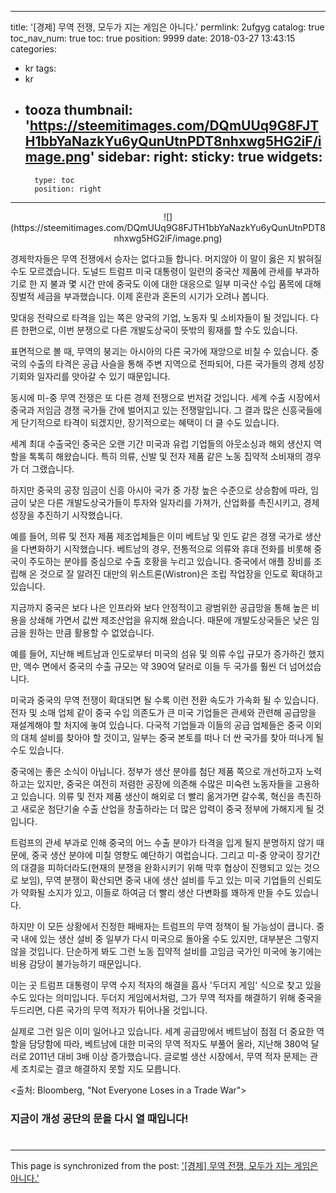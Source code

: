 
---
title: '[경제]  무역 전쟁, 모두가 지는 게임은 아니다.'
permlink: 2ufgyg
catalog: true
toc_nav_num: true
toc: true
position: 9999
date: 2018-03-27 13:43:15
categories:
- kr
tags:
- kr
- tooza
thumbnail: 'https://steemitimages.com/DQmUUq9G8FJTH1bbYaNazkYu6yQunUtnPDT8nhxwg5HG2iF/image.png'
sidebar:
    right:
        sticky: true
widgets:
    -
        type: toc
        position: right
---


<center>
![](https://steemitimages.com/DQmUUq9G8FJTH1bbYaNazkYu6yQunUtnPDT8nhxwg5HG2iF/image.png)
</center>

경제학자들은 무역 전쟁에서 승자는 없다고들 합니다.  머지않아 이 말이 옳은 지 밝혀질 수도 모르겠습니다.   도널드 트럼프 미국 대통령이 일련의 중국산 제품에 관세를 부과하기로 한 지 불과 몇 시간 만에 중국도 이에 대한 대응으로 일부 미국산 수입 품목에 대해 징벌적 세금을 부과했습니다.  이제 혼란과 혼돈의 시기가 오려나 봅니다.

맞대응 전략으로 타격을 입는 쪽은 양국의 기업, 노동자 및 소비자들이 될 것입니다.  다른 한편으로, 이번 분쟁으로 다른 개발도상국이 뜻밖의 횡재를 할 수도 있습니다.

표면적으로 볼 때, 무역의 붕괴는 아시아의 다른 국가에 재앙으로 비칠 수 있습니다. 중국의 수출의 타격은 공급 사슬을 통해 주변 지역으로 전파되어, 다른 국가들의 경제 성장 기회와 일자리를 앗아갈 수 있기 때문입니다.

동시에 미-중 무역 전쟁은 또 다른 경제 전쟁으로 번저갈 것입니다.  세계 수출 시장에서  중국과 저임금 경쟁 국가들 간에 벌어지고 있는 전쟁말입니다.  그 결과 많은 신흥국들에게 단기적으로 타격이 되겠지만, 장기적으로는 혜택이 더 클 수도 있습니다.

세계 최대 수출국인 중국은 오랜 기간 미국과 유럽 기업들의 아웃소싱과 해외 생산지 역할을 톡톡히 해왔습니다.  특히 의류, 신발 및 전자 제품 같은 노동 집약적 소비재의 경우가 더 그랬습니다. 

하지만 중국의 공장 임금이 신흥 아시아 국가 중 가장 높은 수준으로 상승함에 따라, 임금이 낮은 다른 개발도상국가들이 투자와 일자리를 가져가, 산업화를 촉진시키고, 경제 성장을 추진하기 시작했습니다. 

예를 들어, 의류 및 전자 제품 제조업체들은 이미 베트남 및 인도 같은 경쟁 국가로 생산을 다변화하기 시작했습니다.  베트남의 경우, 전통적으로 의류와 휴대 전화를 비롯해 중국이 주도하는 분야를 중심으로 수출 호황을 누리고 있습니다.  중국에서 애플 장비를 조립해 온 것으로 잘 알려진 대만의 위스트론(Wistron)은 조립 작업장을 인도로 확대하고 있습니다.

지금까지 중국은 보다 나은 인프라와 보다 안정적이고 광범위한 공급망을 통해 높은 비용을 상쇄해 가면서 값싼 제조산업을 유지해 왔습니다.  때문에 개발도상국들은 낮은 임금을 원하는 만큼 활용할 수 없었습니다. 

예를 들어, 지난해 베트남과 인도로부터 미국의 섬유 및 의류 수입 규모가 증가하긴 했지만, 액수 면에서 중국의 수출 규모는 약 390억 달러로 이들 두 국가를 훨씬 더 넘어섰습니다.

미국과 중국의 무역 전쟁이 확대되면 될 수록 이런 전환 속도가 가속화 될 수 있습니다.  전자 및 소매 업체 같이 중국 수입 의존도가 큰 미국 기업들은 관세와 관련해 공급망을 재설계해야 할 처지에 놓여 있습니다.  다국적 기업들과 이들의 공급 업체들은 중국 이외의 대체 설비를 찾아야 할 것이고, 일부는 중국 본토를 떠나 더 싼 국가를 찾아 떠나게 될 수도 있습니다. 

중국에는 좋은 소식이 아닙니다.  정부가 생산 분야를 첨단 제품 쪽으로  개선하고자 노력하고는 있지만, 중국은 여전히 저렴한 공장에 의존해 수많은 미숙련 노동자들을 고용하고 있습니다.  의류 및 전자 제품 생산이 해외로 더 빨리 옮겨가면 갈수록, 혁신을 촉진하고 새로운 첨단기술 수출 산업을 창출하라는 더 많은 압력이 중국 정부에 가해지게 될 것입니다. 

트럼프의 관세 부과로 인해 중국의 어느 수출 분야가 타격을 입게 될지 분명하지 않기 때문에, 중국 생산 분야에 미칠 영향도 예단하기 여럽습니다.  그리고 미-중 양국이 장기간의 대결을 피하더라도(현재의 분쟁을 완화시키기 위해 막후 협상이 진행되고 있는 것으로 보임),  무역 분쟁이 확산되면 중국 내에 생산 설비를 두고 있는 미국 기업들의 신뢰도가 약화될 소지가 있고, 이들로 하여금 더 빨리 생산 다변화를 꽤하게 만들 수도 있습니다. 

하지만 이 모든 상황에서 진정한 패배자는 트럼프의 무역 정책이 될 가능성이 큽니다.  중국 내에 있는 생산 설비 중 일부가 다시 미국으로 돌아올 수도 있지만, 대부분은 그렇지 않을 것입니다.  단순하게 봐도 그런 노동 집약적 설비를 고임금 국가인 미국에 놓기에는 비용 감당이 불가능하기 때문입니다.  

이는 곳 트럼프 대통령이 무역 수지 적자의 해결을 흡사 '두더지 게임' 식으로 찾고 있을 수도 있다는 의미입니다.  두더지 게임에서처럼, 그가 무역 적자를 해결하기 위해 중국을 두드리면, 다른 국가의 무역 적자가 튀어나올 것입니다. 

실제로 그런 일은 이미 일어나고 있습니다.  세계 공급망에서 베트남이 점점 더 중요한 역할을 담당함에 따라, 베트남에 대한 미국의 무역 적자도 부풀어 올라, 지난해 380억 달러로 2011년 대비 3배 이상 증가했습니다.  글로벌 생산 시장에서, 무역 적자 문제는 관세 조치로는 결코 해결하지 못할 지도 모릅니다.

<출처: Bloomberg, "Not Everyone Loses in a Trade War">

### 지금이 개성 공단의 문을 다시 열 때입니다!
#
#

- - -

This page is synchronized from the post: ['[경제]  무역 전쟁, 모두가 지는 게임은 아니다.'](https://steemit.com/@pius.pius/2ufgyg)
